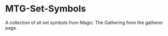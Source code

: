 # MTG-Set-Symbols
A collection of all set symbols from Magic: The Gathering from the gatherer page.
